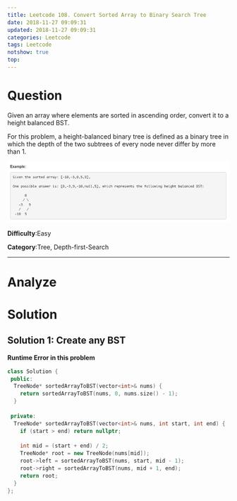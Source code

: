 ```yaml
---
title: Leetcode 108. Convert Sorted Array to Binary Search Tree
date: 2018-11-27 09:09:31
updated: 2018-11-27 09:09:31
categories: Leetcode
tags: Leetcode
notshow: true
top:
---
```


# Question

Given an array where elements are sorted in ascending order, convert it to a height balanced BST.

For this problem, a height-balanced binary tree is defined as a binary tree in which the depth of the two subtrees of every node never differ by more than 1.

![](/images/in-post/2018-11-27-Leetcode-108-Convert-Sorted-Array-To-Binary-Search-Tree/2018-11-27-16-06-04.png)

**Difficulty**:Easy

**Category**:Tree, Depth-first-Search

<!-- more -->

------------

# Analyze

# Solution

## Solution 1: Create any BST

**Runtime Error in this problem**

```cpp
class Solution {
 public:
  TreeNode* sortedArrayToBST(vector<int>& nums) { 
    return sortedArrayToBST(nums, 0, nums.size() - 1); 
  }

 private:
  TreeNode* sortedArrayToBST(vector<int>& nums, int start, int end) {
    if (start > end) return nullptr;

    int mid = (start + end) / 2;
    TreeNode* root = new TreeNode(nums[mid]);
    root->left = sortedArrayToBST(nums, start, mid - 1);
    root->right = sortedArrayToBST(nums, mid + 1, end);
    return root;
  }
};
```